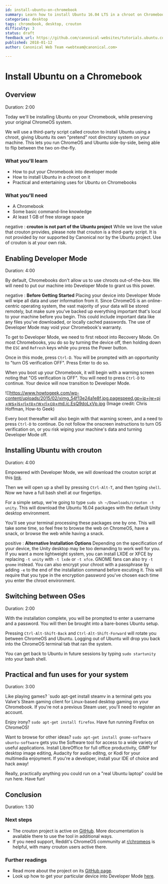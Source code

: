 ```yaml
---
id: install-ubuntu-on-chromebook
summary: Learn how to install Ubuntu 16.04 LTS in a chroot on Chromebooks, using the third-party crouton tool.
categories: desktop
tags: chromebook, desktop, crouton
difficulty: 3
status: draft
feedback_url: https://github.com/canonical-websites/tutorials.ubuntu.com/issues
published: 2018-01-12
author: Canonical Web Team <webteam@canonical.com>

---
```


# Install Ubuntu on a Chromebook

## Overview
Duration: 2:00

Today we'll be installing Ubuntu on your Chromebook, while preserving your original ChromeOS system.

We will use a third-party script called crouton to install Ubuntu using a chroot, giving Ubuntu its own "pretend" root directory system on your machine. This lets you run ChromeOS and Ubuntu side-by-side, being able to flip between the two on-the-fly.


### What you'll learn

- How to put your Chromebook into developer mode
- How to install Ubuntu in a chroot on it
- Practical and entertaining uses for Ubuntu on Chromebooks

### What you'll need

- A Chromebook
- Some basic command-line knowledge
- At least 1 GB of free storage space

negative
: **crouton is not part of the Ubuntu project**
While we love the value that crouton provides, please note that crouton is a third-party script. It is not provided by nor supported by Canonical nor by the Ubuntu project. Use of crouton is at your own risk.

## Enabling Developer Mode
Duration: 4:00

By default, Chromebooks don't allow us to use chroots out-of-the-box. We will need to put our machine into Developer Mode to grant us this power.

negative
: **Before Getting Started**
Placing your device into Developer Mode will wipe all data and user information from it. Since ChromeOS is an online-centric operating system, the vast majority of your data will be stored remotely, but make sure you've backed up everything important that's local to your machine before you begin. This could include important data like any files you've downloaded, or locally cached passwords.
The use of Developer Mode may void your Chromebook's warranty.

To get to Developer Mode, we need to first reboot into Recovery Mode. On most Chromebooks, you do so by turning the device off, then holding down the `ESC` and `Refresh` keys while you press the Power button.

Once in this mode, press `Ctrl-D`. You will be prompted with an opportunity to "turn OS verification OFF". Press Enter to do so.

When you boot up your Chromebook, it will begin with a warning screen noting that "OS verification is OFF". You will need to press `Ctrl-D` to continue. Your device will now transition to Developer Mode.

![]https://www.howtogeek.com/wp-content/uploads/2015/02/ximg_54f13e24a1e8f.jpg.pagespeed.gp+jp+jw+pj+ws+js+rj+rp+rw+ri+cp+md.ic.EsQ9doLxVp.jpg
(Image credit: Chris Hoffman, How-to Geek)

Every boot thereafter will also begin with that warning screen, and a need to press `Ctrl-D` to continue. Do not follow the onscreen instructions to turn OS verification on, or you risk wiping your machine's data and turning Developer Mode off.

## Installing Ubuntu with crouton
Duration: 4:00

Empowered with Developer Mode, we will download the crouton script at this [link](https://goo.gl/fd3zc).

Then we will open up a shell by pressing `Ctrl-Alt-T`, and then typing `shell`. Now we have a full bash shell at our fingertips.

For a simple setup, we're going to type `sudo sh ~/Downloads/crouton -t unity`. This will download the Ubuntu 16.04 packages with the default Unity desktop environment.

You'll see your terminal processing these packages one by one. This will take some time, so feel free to browse the web on ChromeOS, have a snack, or browse the web while having a snack.

positive
: **Alternative Installation Options**
Depending on the specification of your device, the Unity desktop may be too demanding to work well for you. If you want a more lightweight system, you can install LXDE or XFCE by replacing `-t unity` with `-t lxde` or `-t xfce`. GNOME fans can also try `-t gnome` instead.
You can also encrypt your chroot with a passphrase by adding `-e` to the end of the installation command before excuting it. This will require that you type in the encryption password you've chosen each time you enter the chroot environment.

## Switching between OSes
Duration: 2:00

With the installation complete, you will be prompted to enter a username and a password. You will then be brought into a bare-bones Ubuntu setup. 

Pressing `Ctrl-Alt-Shift-Back` and `Ctrl-Alt-Shift-Forward` will rotate you between ChromeOS and Ubuntu. Logging out of Ubuntu will drop you back into the ChromeOS terminal tab that ran the system.

You can get back to Ubuntu in future sessions by typing `sudo startunity` into your bash shell.

## Practical and fun uses for your system
Duration: 3:00

Like playing games? `sudo apt-get install steamv in a terminal gets you Valve's Steam gaming client for Linux-based desktop gaming on your Chromebook. If you're not a previous Steam user, you'll need to register an account.

Enjoy irony? `sudo apt-get install firefox`. Have fun running Firefox on ChromeOS!

Want to browse for other ideas? `sudo apt-get install gnome-software ubuntu-software` gets you the Software tool for access to a wide variety of useful applications. Install LibreOffice for full office productivity, GIMP for desktop image editing, Audacity for audio editng, or Kodi for your multimedia enjoyment. If you're a developer, install your IDE of choice and hack away!

Really, practically anything you could run on a "real Ubuntu laptop" could be run here. Have fun!

## Conclusion
Duration: 1:30

### Next steps

* The crouton project is active on [GitHub](https://github.com/dnschneid/crouton). More documentation is available there to use the tool in additional ways. 
* If you need support, Reddit's ChromeOS community at [r/chromeos](https://www.reddit.com/r/chromeos/) is helpful, with many crouton users active there.

### Further readings

* Read more about the project on its [GitHub page](https://github.com/dnschneid/crouton).
* Look up how to get your particular device into Developer Mode [here](https://www.chromium.org/chromium-os/developer-information-for-chrome-os-devices).

